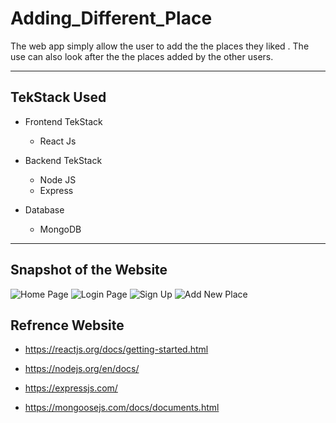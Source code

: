 # **Adding_Different_Place**
The web app simply allow the user to add the the places they liked . The use can also look after the the places added
by the other users.

***

## TekStack Used
* Frontend TekStack
  + React Js
  
* Backend TekStack
  + Node JS
  + Express
  
* Database
  + MongoDB

*** 

## Snapshot of the Website
![Home Page](<img width="1010" alt="p1" src="https://user-images.githubusercontent.com/77691890/224472930-33311142-6d99-45c1-bbd6-b83f5eac2e85.png">)
![Login Page](<img width="1032" alt="p2" src="https://user-images.githubusercontent.com/77691890/224473056-071dc674-8808-42f7-b66e-5e64dca46d53.png">
)
![Sign Up](<img width="949" alt="p3" src="https://user-images.githubusercontent.com/77691890/224473090-a915f53b-5557-462e-a61d-c6eea039ea24.png">)
![Add New Place](<img width="996" alt="p5" src="https://user-images.githubusercontent.com/77691890/224473111-f7c17689-df17-4dc7-ad01-27c4c87ed850.png">)

## Refrence Website
* https://reactjs.org/docs/getting-started.html

* https://nodejs.org/en/docs/

* https://expressjs.com/

* https://mongoosejs.com/docs/documents.html


